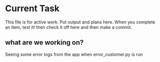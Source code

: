 # Current Task

This file is for active work. Put output and plans here.
When you complete an item, test it! then check it off here and then make a commit.

## what are we working on?

Seeing some error logs from the app when error_customer.py is run
